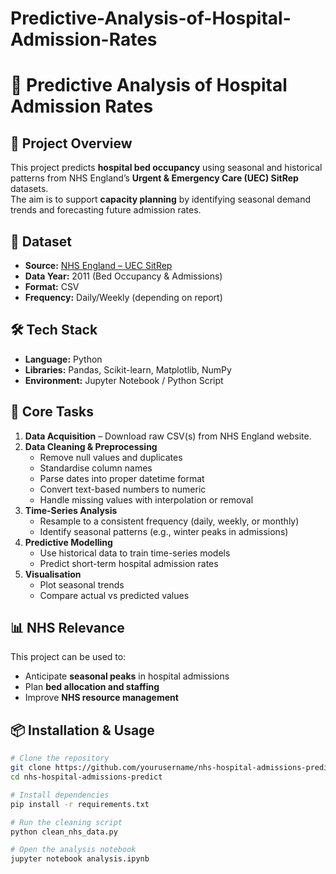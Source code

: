 # Predictive-Analysis-of-Hospital-Admission-Rates

# 🏥 Predictive Analysis of Hospital Admission Rates 

## 📌 Project Overview
This project predicts **hospital bed occupancy** using seasonal and historical patterns from NHS England’s **Urgent & Emergency Care (UEC) SitRep** datasets.  
The aim is to support **capacity planning** by identifying seasonal demand trends and forecasting future admission rates.

## 📂 Dataset
- **Source:** [NHS England – UEC SitRep](https://www.england.nhs.uk/statistics/statistical-work-areas/uec-sitrep/)
- **Data Year:** 2011 (Bed Occupancy & Admissions)
- **Format:** CSV
- **Frequency:** Daily/Weekly (depending on report)

## 🛠 Tech Stack
- **Language:** Python  
- **Libraries:** Pandas, Scikit-learn, Matplotlib, NumPy
- **Environment:** Jupyter Notebook / Python Script

## 🎯 Core Tasks
1. **Data Acquisition** – Download raw CSV(s) from NHS England website.
2. **Data Cleaning & Preprocessing**
   - Remove null values and duplicates
   - Standardise column names
   - Parse dates into proper datetime format
   - Convert text-based numbers to numeric
   - Handle missing values with interpolation or removal
3. **Time-Series Analysis**
   - Resample to a consistent frequency (daily, weekly, or monthly)
   - Identify seasonal patterns (e.g., winter peaks in admissions)
4. **Predictive Modelling**
   - Use historical data to train time-series models
   - Predict short-term hospital admission rates
5. **Visualisation**
   - Plot seasonal trends
   - Compare actual vs predicted values

## 📊 NHS Relevance
This project can be used to:
- Anticipate **seasonal peaks** in hospital admissions
- Plan **bed allocation and staffing**
- Improve **NHS resource management**

## 📦 Installation & Usage
```bash
# Clone the repository
git clone https://github.com/yourusername/nhs-hospital-admissions-predict.git
cd nhs-hospital-admissions-predict

# Install dependencies
pip install -r requirements.txt

# Run the cleaning script
python clean_nhs_data.py

# Open the analysis notebook
jupyter notebook analysis.ipynb

